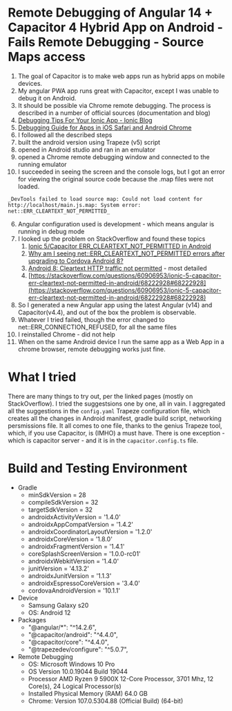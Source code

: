 # Remote Debugging of Angular 14 + Capacitor 4 Hybrid App on Android - Fails Remote Debugging - Source Maps access

1. The goal of Capacitor is to make web apps run as hybrid apps on mobile devices.
2. My angular PWA app runs great with Capacitor, except I was unable to debug it on Android.
3. It should be possible via Chrome remote debugging. The process is described in a number of official sources (documentation and blog)
  1. [Debugging Tips For Your Ionic App - Ionic Blog](https://ionic.io/blog/debugging-tips-for-your-ionic-app)
  2. [Debugging Guide for Apps in iOS Safari and Android Chrome](https://ionicframework.com/docs/troubleshooting/debugging)
4. I followed all the described steps
  3. built the android version using Trapeze (v5) script
  4. opened in Android studio and ran in an emulator
  5. opened a Chrome remote debugging window and connected to the running emulator
5. I succeeded in seeing the screen and the console logs, but I got an error for viewing the original source code because the .map files were not loaded.
```
_DevTools failed to load source map: Could not load content for http://localhost/main.js.map: System error: net::ERR_CLEARTEXT_NOT_PERMITTED_
```
6. Angular configuration used is development - which means angular is running in debug mode
7. I looked up the problem on StackOverflow and found these topics
   1. [Ionic 5/Capacitor ERR_CLEARTEXT_NOT_PERMITTED in Android](https://stackoverflow.com/questions/60906953/ionic-5-capacitor-err-cleartext-not-permitted-in-android)
   2. [Why am I seeing net::ERR_CLEARTEXT_NOT_PERMITTED errors after upgrading to Cordova Android 8?](https://stackoverflow.com/questions/54752716/why-am-i-seeing-neterr-cleartext-not-permitted-errors-after-upgrading-to-cordo)
   3. [Android 8: Cleartext HTTP traffic not permitted](https://stackoverflow.com/questions/45940861/android-8-cleartext-http-traffic-not-permitted) - most detailed
   4. [https://stackoverflow.com/questions/60906953/ionic-5-capacitor-err-cleartext-not-permitted-in-android/68222928#68222928](https://stackoverflow.com/questions/60906953/ionic-5-capacitor-err-cleartext-not-permitted-in-android/68222928#68222928)
8. So I generated a new Angular app using the latest Angular (v14) and Capacitor(v4.4), and out of the box the problem is observable.
9. Whatever I tried failed, though the error changed to net::ERR_CONNECTION_REFUSED, for all the same files
10. I reinstalled Chrome - did not help
11. When on the same Android device I run the same app as a Web App in a chrome browser, remote debugging works just fine.

# What I tried
There are many things to try out, per the linked pages (mostly on StackOverflow).
I tried the suggestsions one by one, all in vain. 
I aggregated all the suggestions in the `config.yaml` Trapeze configuration file, which creates all the changes in Android manifest, gradle build script, networking persmissions file.
It all comes to one file, thanks to the genius Trapeze tool, which, if you use Capacitor, is (IMHO) a must have.
There is one exception - which is capacitor server - and it is in the `capacitor.config.ts` file. 

# Build and Testing Environment
- Gradle
  - minSdkVersion = 28
  - compileSdkVersion = 32
  - targetSdkVersion = 32
  - androidxActivityVersion = '1.4.0'
  - androidxAppCompatVersion = '1.4.2'
  - androidxCoordinatorLayoutVersion = '1.2.0'
  - androidxCoreVersion = '1.8.0'
  - androidxFragmentVersion = '1.4.1'
  - coreSplashScreenVersion = '1.0.0-rc01'
  - androidxWebkitVersion = '1.4.0'
  - junitVersion = '4.13.2'
  - androidxJunitVersion = '1.1.3'
  - androidxEspressoCoreVersion = '3.4.0'
   - cordovaAndroidVersion = '10.1.1'
- Device
  - Samsung Galaxy s20
  - OS: Android 12
- Packages
  - "@angular/*": "^14.2.6",
  - "@capacitor/android": "^4.4.0",
  - "@capacitor/core": "^4.4.0",
  - "@trapezedev/configure": "^5.0.7",
- Remote Debugging
  - OS: Microsoft Windows 10 Pro
  - OS Version	10.0.19044 Build 19044
  - Processor	AMD Ryzen 9 5900X 12-Core Processor, 3701 Mhz, 12 Core(s), 24 Logical Processor(s)
  - Installed Physical Memory (RAM)	64.0 GB
  - Chrome: Version 107.0.5304.88 (Official Build) (64-bit)



